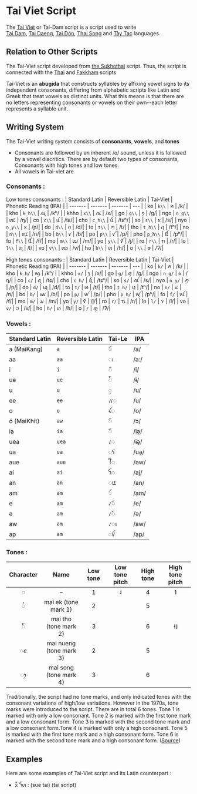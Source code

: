 
# Tai Viet Script

The [Tai Viet](https://en.wikipedia.org/wiki/Tai_Viet_script) or Tai-Dam script is a script used to write [  
Tai Dam](https://en.wikipedia.org/wiki/Tai_Dam_language "Tai Dam language"),  [Tai Daeng](https://en.wikipedia.org/wiki/Tai_Daeng_language "Tai Daeng language"),  [Tai Dón](https://en.wikipedia.org/wiki/Tai_D%C3%B3n_language "Tai Dón language"),  [Thai Song](https://en.wikipedia.org/wiki/Thai_Song_language "Thai Song language")  and  [Tày Tac](https://en.wikipedia.org/wiki/T%C3%A0y_Tac_language "Tày Tac language") languages.


## Relation to Other Scripts

The Tai-Viet script developed from [the Sukhothai](https://en.wikipedia.org/wiki/Sukhothai_script "Sukhothai script") script. Thus, the script is connected with the [Thai](https://en.wikipedia.org/wiki/Thai_script "Thai script") and [Fakkham](https://en.wikipedia.org/wiki/Fakkham_script "Fakkham script") scripts

Tai-Viet is an **abugida** that constructs syllables by affixing vowel signs to its independent consonants, differing from alphabetic scripts like Latin and Greek that treat vowels as distinct units. What this means is that there are no letters representing consonants or vowels on their own--each letter represents a syllable unit.


## Writing System
The Tai-Viet writing system consists of **consonants**, **vowels**, and **tones**

* Consonants are followed by an inherent /o/ sound, unless it is followed by a vowel diacritics. There are by default two types of consonants, Consonants with high tones and low tones.
* All vowels in Tai-viet are 


### Consonants :

Low tones consonants :
| Standard Latin | Reversible Latin    | Tai-Viet | Phonetic Reading (IPA) |
| ------- | ------- | ------- | --- |
| ko  | `k\\` |   ꪀ      | /k/ |
| kho  | `k_h\\`      | ꪂ      | /kʰ/ |
| khho | `x\\`     | ꪄ      | /x/|
| go | `g\\`      | ꪆ      | /g/|
| ngo | `n_g\\`      | ꪈ      | /ŋ/|
| co | `c\\`      | ꪊ      | /tɕ/|
| cho | `c_h\\`      | ꪌ      | /tɕʰ/|
| so | `s\\`      | ꪎ      | /s/|
| nyo | `n_y\\`      | ꪎ      | /ɲ/|
| do | `d\\`      | ꪒ      | /d/|
| to | `t\\`      | ꪔ      | /t/|
| tho | `t_h\\`      | ꪖ      | /tʰ/|
| no | `n\\`      | ꪘ      | /n/|
| bo | `b\\`      | ꪚ      | /b/|
| po | `p\\`      | ꪜ      | /p/|
| pho | `p_h\\`      | ꪞ      | /pʰ/|
| fo | `f\\`      | ꪠ      | /f/|
| mo | `m\\`      | ꪢ      | /m/|
| yo | `y\\`      | ꪤ      | /j/|
| ro | `r\\`      | ꪦ      | /r/|
| lo | `l\\`      | ꪨ      | /l/|
| vo | `v\\`      | ꪪ      | /v/|
| ho | `h\\`      | ꪬ      | /h/|
| o | `\\`      | ꪮ      | /ʔ/|

High tones consonants :
| Standard Latin | Reversible Latin    | Tai-Viet | Phonetic Reading (IPA) |
| ------- | ------- | ------- | --- |
| ko  | `k/` |   ꪁ      | /k/ |
| kho  | `k_h/`      | ꪃ      | /kʰ/ |
| khho | `x/`     | ꪅ      | /x/|
| go | `g/`      | ꪇ      | /g/|
| ngo | `n_g/`      | ꪉ      | /ŋ/|
| co | `c/`      | ꪋ      | /tɕ/|
| cho | `c_h/`      | ꪍ      | /tɕʰ/|
| so | `s/`      | ꪏ      | /s/|
| nyo | `n_y/`      | ꪑ      | /ɲ/|
| do | `d/`      | ꪓ      | /d/|
| to | `t/`      | ꪕ      | /t/|
| tho | `t_h/`      | ꪗ      | /tʰ/|
| no | `n/`      | ꪙ      | /n/|
| bo | `b/`      | ꪛ      | /b/|
| po | `p/`      | ꪝ      | /p/|
| pho | `p_h/`      | ꪟ      | /pʰ/|
| fo | `f/`      | ꪡ      | /f/|
| mo | `m/`      | ꪣ      | /m/|
| yo | `y/`      | ꪥ      | /j/|
| ro | `r/`      | ꪧ      | /r/|
| lo | `l/`      | ꪩ      | /l/|
| vo | `v/`      | ꪫ      | /v/|
| ho | `h/`      | ꪭ      | /h/|
| o | `/`      | ꪯ      | /ʔ/|



### Vowels :

| Standard Latin | Reversible Latin | Tai-Le | IPA |
| ------- | ------- | ------- | --- |
| a (MaiKang)       | `a`       | ◌ꪰ      | /a/ |
| aa       | `aa`      | ◌ꪱ      | /a:/|
| i        | `i`       | ◌ꪲ      | /i/ |
| ue        | `ue`       | ◌ꪳ      | /ɨ/ |
| u        | `u`       | ◌ꪴ      | /u/ |
| ee        | `ee`       | ꪵ◌      | /u/ |
| o        | `o`       | ꪶ◌      | /o/ |
| ó (MaiKhit)       | `aw`       |  ◌ꪷ     | /ɔ/ |
| ia        | `ia`       | ◌ꪸ      | /iə̯/ |
| uea        | `uea`       | ꪹ◌      | /ɨə̯/ |
| ua        | `ua`       | ◌ꪺ      | /uə̯/ |
| aue        | `aue`       | ꪻ◌      | /əw/ |
| ai        | `ai`       | ꪼ◌      | /aj/ |
| an        | `an`       | ◌ꪽ      | /an/ |
| am        | `am`       | ◌ꪾ      | /am/ |
| e        | `am`       | ꪹ◌ꪸ      | /e/ |
| ə        | `am`       | ꪹ◌ꪷ      | /ə/ |
| aw        | `am`       | ꪹ◌ꪱ      | /aw/ |
| ap        | `am`       | ◌ꪚꪾ      | /ap/ |


### Tones :

| Character |    Name   | Low tone | Low tone pitch | High tone | High tone pitch |
|:---------:|:---------:|:--------:|:--------------:|:---------:|:---------------:|
|     ◌     |     –     |     1    |        ˨       |     4     |        ˥        |
|     ◌꪿    |  mai ek (tone mark 1)  |     2    |                |     5     |                 |
|     ◌꫁    |  mai tho (tone mark 2)  |     3    |                |     6     |        ˧˩       |
|     ◌ꫀ    | mai nueng (tone mark 3) |     2    |                |     5     |                 |
|     ◌ꫂ    |  mai song (tone mark 4)|     3    |                |     6     |                 |

Traditionally, the script had no tone marks, and only indicated tones with the consonant variations of high/low variations. However in the 1970s, tone marks were introduced to the script. There are in total 6 tones. Tone 1 is marked with only a low consonant. Tone 2 is marked with the first tone mark and a low consonant form. Tone 3 is marked with the second tone mark and a low consonant form.Tone 4 is marked with only a high consonant. Tone 5 is marked with the first tone mark and a high consonant form. Tone 6 is marked with the second tone mark and a high consonant form. ([Source](https://en.wikipedia.org/wiki/Tai_Viet_script#Tones))

## Examples

Here are some examples of Tai-Viet script and its Latin counterpart :

* ꪎꪳ ꪼꪕ : (sue tai) (tai script)
